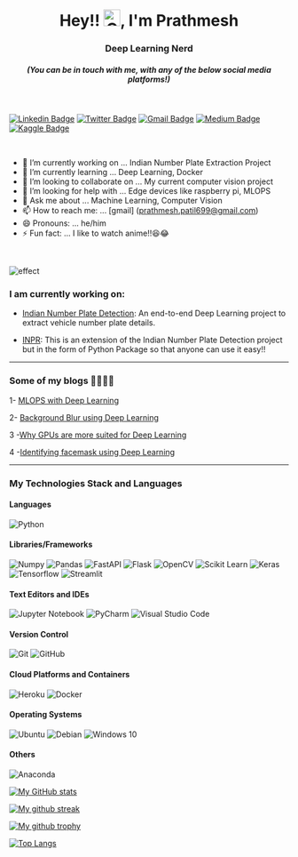 
<h1 align="center">Hey!! <img height=30 width=30 alt="GIF" src="https://raw.githubusercontent.com/MartinHeinz/MartinHeinz/master/wave.gif" />, I'm Prathmesh</h1>
<h3 align="center">Deep Learning Nerd</h3>


<h5 align="center"><i>(You can be in touch with me, with any of the below social media platforms!)</i></h5>

</br>

[![Linkedin Badge](https://img.shields.io/badge/-Prathmesh_Patil-blue?style=flat&logo=Linkedin&logoColor=white&link=https://www.linkedin.com/in/prathmesh-patil-b151051a3/)](https://www.linkedin.com/in/prathmesh-patil-b151051a3/)
[![Twitter Badge](https://img.shields.io/badge/@PPatil699-PPatil699?s=09?style=flat&labelColor=1ca0f1&logo=twitter&logoColor=white&link=https://twitter.com/PPatil699)](https://twitter.com/PPatil699)
[![Gmail Badge](https://img.shields.io/badge/-Prathmesh_Patil-c14438?style=flat&logo=Gmail&logoColor=white&link=mailto:prathmesh.patil699@gmail.com)](mailto:prathmesh.patil699@gmail.com)
[![Medium Badge](https://img.shields.io/badge/-Prathmesh_Patil-black?style=flat&logo=Medium&logoColor=white&labelColor=black&link=https://prathmesh.patil699.medium.com/)](https://prathmesh.patil699.medium.com/)
[![Kaggle Badge](https://img.shields.io/badge/-Prathmeshn-1ca0f1?style=flat&labelColor=1ca0f1&logo=Kaggle&logoColor=white&link=https://www.kaggle.com/prathmeshn)](https://www.kaggle.com/prathmeshn)



</br>

- 🔭 I’m currently working on ... Indian Number Plate Extraction Project
- 🌱 I’m currently learning ... Deep Learning, Docker
- 👯 I’m looking to collaborate on ... My current computer vision project
- 🤔 I’m looking for help with ... Edge devices like raspberry pi, MLOPS                
- 💬 Ask me about ... Machine Learning, Computer Vision
- 📫 How to reach me: ... [gmail] (prathmesh.patil699@gmail.com)
- 😄 Pronouns: ... he/him
- ⚡ Fun fact: ... I like to watch anime!!😆😂

</br>

![effect](https://user-images.githubusercontent.com/52091202/105957777-b81e6b80-609f-11eb-83a3-8ae352506d18.gif)

### I am currently working on: 
- [Indian Number Plate Detection](https://github.com/patrickn699/Indian-Number-Plate-Extraction): An end-to-end Deep Learning project to extract vehicle number plate details.

- [INPR](https://github.com/patrickn699/INPR): This is an extension of the Indian Number Plate Detection project but in the form of Python Package so that anyone can use it easy!!

---


 

### Some of my blogs 📑📑📑📑

1- [MLOPS with Deep Learning](https://link.medium.com/xKhsW86zGfb)

2- [Background Blur using Deep Learning](https://www.analyticsvidhya.com/blog/2020/10/how-to-get-background-blur-using-deep-learning/Inblog)

3 -[Why GPUs are more suited for Deep Learning](https://www.analyticsvidhya.com/blog/2020/09/why-gpus-are-more-suited-for-deep-learning/)

4 -[Identifying facemask using Deep Learning](https://medium.com/@prathmesh.patil699/identifying-face-masks-using-cnn-b1991d74800)


---
### My Technologies Stack and Languages

#### Languages
![Python](https://img.shields.io/badge/Python-FFD43B?style=for-the-badge&logo=python&logoColor=darkgreen>)

#### Libraries/Frameworks

![Numpy](https://img.shields.io/badge/Numpy-777BB4?style=for-the-badge&logo=numpy&logoColor=white)
![Pandas](https://img.shields.io/badge/Pandas-2C2D72?style=for-the-badge&logo=pandas&logoColor=white)
![FastAPI](https://img.shields.io/badge/FastAPI-005571?style=for-the-badge&logo=fastapi)
![Flask](https://img.shields.io/badge/flask-%23000.svg?style=for-the-badge&logo=flask&logoColor=white)
![OpenCV](https://img.shields.io/badge/opencv-%23white.svg?style=for-the-badge&logo=opencv&logoColor=white)
![Scikit Learn](https://img.shields.io/badge/scikit_learn-F7931E?style=for-the-badge&logo=scikit-learn&logoColor=white)
![Keras](https://img.shields.io/badge/Keras-D00000?style=for-the-badge&logo=Keras&logoColor=white)
![Tensorflow](https://img.shields.io/badge/TensorFlow-FF6F00?style=for-the-badge&logo=TensorFlow&logoColor=white)
![Streamlit](https://img.shields.io/badge/Streamlit-FF4B4B?style=for-the-badge&logo=Streamlit&logoColor=white)

#### Text Editors and IDEs

![Jupyter Notebook](https://img.shields.io/badge/jupyter-%23FA0F00.svg?style=for-the-badge&logo=jupyter&logoColor=white)
![PyCharm](https://img.shields.io/badge/pycharm-143?style=for-the-badge&logo=pycharm&logoColor=black&color=black&labelColor=green)
![Visual Studio Code](https://img.shields.io/badge/VisualStudioCode-0078d7.svg?style=for-the-badge&logo=visual-studio-code&logoColor=white)

#### Version Control

![Git](https://img.shields.io/badge/git-%23F05033.svg?style=for-the-badge&logo=git&logoColor=white)
![GitHub](https://img.shields.io/badge/github-%23121011.svg?style=for-the-badge&logo=github&logoColor=white)

#### Cloud Platforms and Containers

![Heroku](https://img.shields.io/badge/heroku-%23430098.svg?style=for-the-badge&logo=heroku&logoColor=white)
![Docker](https://img.shields.io/badge/docker-%230db7ed.svg?style=for-the-badge&logo=docker&logoColor=white)

#### Operating Systems

![Ubuntu](https://img.shields.io/badge/Ubuntu-E95420?style=for-the-badge&logo=ubuntu&logoColor=white)
![Debian](https://img.shields.io/badge/Debian-D70A53?style=for-the-badge&logo=debian&logoColor=white)
![Windows 10](https://img.shields.io/badge/Windows-0078D6?style=for-the-badge&logo=windows&logoColor=white)

#### Others

![Anaconda](https://img.shields.io/badge/conda-342B029.svg?&style=for-the-badge&logo=anaconda&logoColor=white)




[![My GitHub stats](https://github-readme-stats.vercel.app/api?username=patrickn699)](https://github.com/patrickn699/github-readme-stats)

[![My github streak](https://github-readme-streak-stats.herokuapp.com/?user=patrickn699&theme=blue-green)](https://github.com/patrickn699/github-readme-streak-stats)

[![My github trophy](https://github-profile-trophy.vercel.app/?username=patrickn699&row=1)](https://github.com/patrickn699/github-profile-trophy)

[![Top Langs](https://github-readme-stats.vercel.app/api/top-langs/?username=patrickn699)](https://github.com/patrickn699/github-readme-stats)
